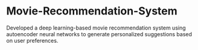 # Movie-Recommendation-System
Developed a deep learning-based movie recommendation system using autoencoder neural networks to generate personalized suggestions based on user preferences.
